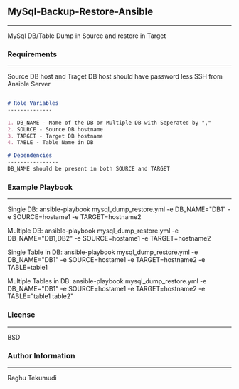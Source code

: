 ## MySql-Backup-Restore-Ansible
----------------
MySql DB/Table Dump in Source and restore in Target

### Requirements
----------------
Source DB host and Traget DB host should have password less SSH from Ansible Server

```markdown

# Role Variables
--------------

1. DB_NAME - Name of the DB or Multiple DB with Seperated by ","
2. SOURCE - Source DB hostname
3. TARGET - Target DB hostname
4. TABLE - Table Name in DB

# Dependencies
----------------
DB_NAME should be present in both SOURCE and TARGET

```

### Example Playbook
----------------
Single DB: ansible-playbook mysql_dump_restore.yml -e DB_NAME="DB1" -e SOURCE=hostame1 -e TARGET=hostname2

Multiple DB: ansible-playbook mysql_dump_restore.yml -e DB_NAME="DB1,DB2" -e SOURCE=hostame1 -e TARGET=hostname2

Single Table in DB: ansible-playbook mysql_dump_restore.yml -e DB_NAME="DB1" -e SOURCE=hostame1 -e TARGET=hostname2 -e TABLE=table1

Multiple Tables in DB: ansible-playbook mysql_dump_restore.yml -e DB_NAME="DB1" -e SOURCE=hostame1 -e TARGET=hostname2 -e TABLE="table1 table2"


### License
-------

BSD

### Author Information
------------------
Raghu Tekumudi
